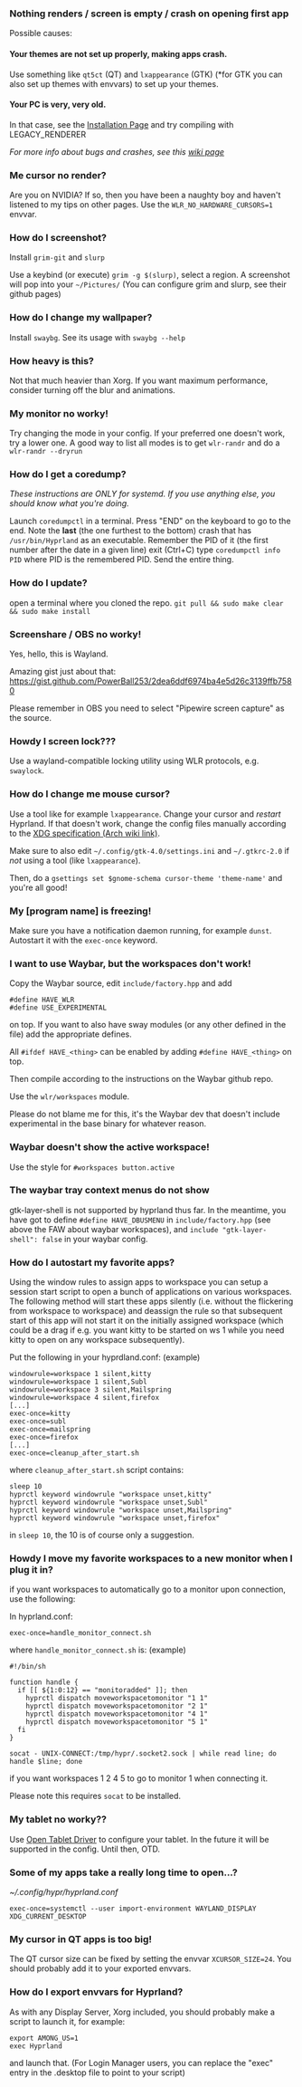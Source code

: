 ### Nothing renders / screen is empty / crash on opening first app
Possible causes:
#### Your themes are not set up properly, making apps crash.
Use something like `qt5ct` (QT) and `lxappearance` (GTK) (*for GTK you can also set up themes with envvars) to set up your themes.

#### Your PC is very, very old.
In that case, see the [Installation Page](https://github.com/hyprwm/Hyprland/wiki/Installation) and try compiling with LEGACY_RENDERER

*For more info about bugs and crashes, see this* *[wiki page](https://github.com/hyprwm/Hyprland/wiki/Crashing-and-bugs)*

### Me cursor no render?
Are you on NVIDIA? If so, then you have been a naughty boy and haven't listened to my tips on other pages. Use the `WLR_NO_HARDWARE_CURSORS=1` envvar.

### How do I screenshot?
Install `grim-git` and `slurp`

Use a keybind (or execute) `grim -g $(slurp)`, select a region. A screenshot will pop into your `~/Pictures/`
(You can configure grim and slurp, see their github pages)

### How do I change my wallpaper?
Install `swaybg`. See its usage with `swaybg --help`

### How heavy is this?
Not that much heavier than Xorg. If you want maximum performance, consider turning off the blur and animations.

### My monitor no worky!
Try changing the mode in your config. If your preferred one doesn't work, try a lower one.
A good way to list all modes is to get `wlr-randr` and do a `wlr-randr --dryrun`

### How do I get a coredump?
*These instructions are ONLY for systemd. If you use anything else, you should know what you're doing.*

Launch `coredumpctl` in a terminal.
Press "END" on the keyboard to go to the end.
Note the **last** (the one furthest to the bottom) crash that has `/usr/bin/Hyprland` as an executable.
Remember the PID of it (the first number after the date in a given line)
exit (Ctrl+C)
type `coredumpctl info PID` where PID is the remembered PID.
Send the entire thing.

### How do I update?
open a terminal where you cloned the repo.
`git pull && sudo make clear && sudo make install`

### Screenshare / OBS no worky!
Yes, hello, this is Wayland.

Amazing gist just about that: https://gist.github.com/PowerBall253/2dea6ddf6974ba4e5d26c3139ffb7580

Please remember in OBS you need to select "Pipewire screen capture" as the source.

### Howdy I screen lock???
Use a wayland-compatible locking utility using WLR protocols, e.g. `swaylock`.

### How do I change me mouse cursor?
Use a tool like for example `lxappearance`. Change your cursor and _restart_ Hyprland. If that doesn't work, change the config files manually according to the [XDG specification (Arch wiki link)](https://wiki.archlinux.org/title/Cursor_themes#Configuration).

Make sure to also edit `~/.config/gtk-4.0/settings.ini` and `~/.gtkrc-2.0` if _not_ using a tool (like `lxappearance`).

Then, do a `gsettings set $gnome-schema cursor-theme 'theme-name'` and you're all good!

### My [program name] is freezing!
Make sure you have a notification daemon running, for example `dunst`. Autostart it with the `exec-once` keyword.

### I want to use Waybar, but the workspaces don't work!
Copy the Waybar source, edit `include/factory.hpp` and add
```
#define HAVE_WLR
#define USE_EXPERIMENTAL
```
on top. If you want to also have sway modules (or any other defined in the file) add the appropriate defines.

All `#ifdef HAVE_<thing>` can be enabled by adding `#define HAVE_<thing>` on top.

Then compile according to the instructions on the Waybar github repo.

Use the `wlr/workspaces` module.

Please do not blame me for this, it's the Waybar dev that doesn't include experimental in the base binary for whatever reason.

### Waybar doesn't show the active workspace!
Use the style for `#workspaces button.active`

### The waybar tray context menus do not show

gtk-layer-shell is not supported by hyprland thus far. In the meantime, you have got to define `#define HAVE_DBUSMENU` in `include/factory.hpp` (see above the FAW about waybar workspaces), and `include "gtk-layer-shell": false` in your waybar config.

### How do I autostart my favorite apps?

Using the window rules to assign apps to workspace you can setup a session start script to open a bunch of applications on various workspaces. The following method will start these apps silently (i.e. without the flickering from workspace to workspace) and deassign the rule so that subsequent start of this app will not start it on the initially assigned workspace (which could be a drag if e.g. you want kitty to be started on ws 1 while you need kitty to open on any workspace subsequently).

Put the following in your hyprdland.conf: (example)
```
windowrule=workspace 1 silent,kitty
windowrule=workspace 1 silent,Subl
windowrule=workspace 3 silent,Mailspring
windowrule=workspace 4 silent,firefox
[...]
exec-once=kitty
exec-once=subl
exec-once=mailspring
exec-once=firefox
[...]
exec-once=cleanup_after_start.sh
```

where `cleanup_after_start.sh` script contains:
```
sleep 10
hyprctl keyword windowrule "workspace unset,kitty"
hyprctl keyword windowrule "workspace unset,Subl"
hyprctl keyword windowrule "workspace unset,Mailspring"
hyprctl keyword windowrule "workspace unset,firefox"
```

in `sleep 10`, the 10 is of course only a suggestion.

### Howdy I move my favorite workspaces to a new monitor when I plug it in?

if you want workspaces to automatically go to a monitor upon connection, use the following:

In hyprland.conf:
```
exec-once=handle_monitor_connect.sh
```

where `handle_monitor_connect.sh` is: (example)
```
#!/bin/sh

function handle {
  if [[ ${1:0:12} == "monitoradded" ]]; then
    hyprctl dispatch moveworkspacetomonitor "1 1"
    hyprctl dispatch moveworkspacetomonitor "2 1"
    hyprctl dispatch moveworkspacetomonitor "4 1"
    hyprctl dispatch moveworkspacetomonitor "5 1"
  fi
}

socat - UNIX-CONNECT:/tmp/hypr/.socket2.sock | while read line; do handle $line; done
```
if you want workspaces 1 2 4 5 to go to monitor 1 when connecting it. 

Please note this requires `socat` to be installed.

### My tablet no worky??
Use [Open Tablet Driver](https://github.com/OpenTabletDriver/OpenTabletDriver) to configure your tablet. In the future it will be supported in the config. Until then, OTD.

### Some of my apps take a really long time to open...?

*~/.config/hypr/hyprland.conf*
```
exec-once=systemctl --user import-environment WAYLAND_DISPLAY XDG_CURRENT_DESKTOP
```

### My cursor in QT apps is too big!
The QT cursor size can be fixed by setting the envvar `XCURSOR_SIZE=24`. You should probably add it to your exported envvars.

### How do I export envvars for Hyprland?
As with any Display Server, Xorg included, you should probably make a script to launch it, for example:

```
export AMONG_US=1
exec Hyprland
```

and launch that. (For Login Manager users, you can replace the "exec" entry in the .desktop file to point to your script)